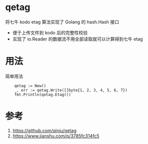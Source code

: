 # qetag

将七牛 kodo etag 算法实现了 Golang 的 hash.Hash 接口

* 便于上传文件到 kodo 后的完整性校验
* 实现了 io.Reader 的数据流不用全部读取就可以计算得到七牛 etag


# 用法

简单用法

``` golang
	qetag := New()
	_, err := qetag.Write([]byte{1, 2, 3, 4, 5, 6, 7})
    fmt.Println(qetag.Etag())
```

# 参考
1. https://github.com/qiniu/qetag
2. https://www.jianshu.com/p/3785fc314fc5
